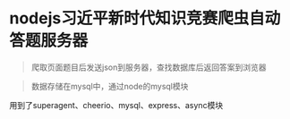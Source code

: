 # nodejs习近平新时代知识竞赛爬虫自动答题服务器
>爬取页面题目后发送json到服务器，查找数据库后返回答案到浏览器

>数据存储在mysql中，通过node的mysql模块

用到了superagent、cheerio、mysql、express、async模块